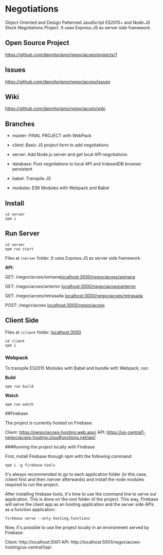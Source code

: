# Negotiations

Object Oriented and Design Patterned JavaScript ES2015+ and Node.JS Stock Negotiations Project. It uses Express.JS as server side framework.

## Open Source Project

https://github.com/danvitoriano/negociacoes/projects/1

## Issues

https://github.com/danvitoriano/negociacoes/issues

## Wiki

https://github.com/danvitoriano/negociacoes/wiki

## Branches

- master: FINAL PROJECT with WebPack

- client: Basic JS project form to add negotiations
- server: Add Node.js server and get local API negotiations
- database: Post negotiations to local API and IndexedDB browser persistent
- babel: Transpile JS
- modules: ES6 Modules with Webpack and Babel

## Install

```
cd server
npm i
```

## Run Server

```
cd server
npm run start
```

Files at `/server` folder.
It uses Express.JS as server side framework.

**API:**

GET: /negociacoes/semana[localhost:3000/negociacoes/semana](http://localhost:3000/negociacoes/semana)

GET: /negociacoes/anterior [localhost:3000/negociacoes/anterior](http://localhost:3000/negociacoes/anterior)

GET: /negociacoes/retrasada [localhost:3000/negociacoes/retrasada](http://localhost:3000/negociacoes/retrasada)

POST: /negociacoes [localhost:3000/negociacoes](http://localhost:3000/negociacoes)

## Client Side

Files at `/client` folder.
[localhost:3000](http://localhost:3000)

```
cd client
npm i
```

### Webpack

To transpile ES2015 Modules with Babel and bundle with Webpack, run:

**Build**

```
npm run build
```

**Watch**

```
npm run watch
```

##Firebase

The project is currently hosted on Firebase:

Client: https://negociacoes-hosting.web.app/
API: https://us-central1-negociacoes-hosting.cloudfunctions.net/api/

###Running the project locally with Firebase

First, install Firebase through npm with the following command:

```
npm i -g firebase-tools
```

It's always recommended to go to each application folder (in this case, /client first and then /server afterwards) and install the node modules required to run the project.

After installing firebase tools, it's time to use the command line to serve our application. This is done on the root folder of the project. This way, Firebase will serve the client app as an hosting application and the server side APIs as a function application:

```
firebase serve --only hosting,functions
```

Now, it's possible to use the project locally in an environment served by Firebase:

Client: http://localhost:5001
API: http://localhost:5001/negociacoes-hosting/us-central1/api